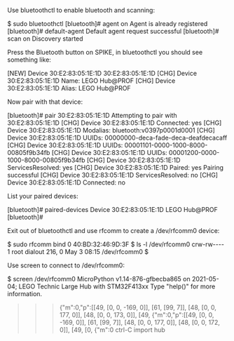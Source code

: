 
Use bluetoothctl to enable bluetooth and scanning:

$ sudo bluetoothctl
[bluetooth]# agent on
Agent is already registered
[bluetooth]# default-agent
Default agent request successful
[bluetooth]# scan on
Discovery started


Press the Bluetooth button on SPIKE, in bluetoothctl you should see something like:

[NEW] Device 30:E2:83:05:1E:1D 30:E2:83:05:1E:1D
[CHG] Device 30:E2:83:05:1E:1D Name: LEGO Hub@PROF
[CHG] Device 30:E2:83:05:1E:1D Alias: LEGO Hub@PROF


Now pair with that device:

[bluetooth]# pair 30:E2:83:05:1E:1D
Attempting to pair with 30:E2:83:05:1E:1D
[CHG] Device 30:E2:83:05:1E:1D Connected: yes
[CHG] Device 30:E2:83:05:1E:1D Modalias: bluetooth:v0397p0001d0001
[CHG] Device 30:E2:83:05:1E:1D UUIDs: 00000000-deca-fade-deca-deafdecacaff
[CHG] Device 30:E2:83:05:1E:1D UUIDs: 00001101-0000-1000-8000-00805f9b34fb
[CHG] Device 30:E2:83:05:1E:1D UUIDs: 00001200-0000-1000-8000-00805f9b34fb
[CHG] Device 30:E2:83:05:1E:1D ServicesResolved: yes
[CHG] Device 30:E2:83:05:1E:1D Paired: yes
Pairing successful
[CHG] Device 30:E2:83:05:1E:1D ServicesResolved: no
[CHG] Device 30:E2:83:05:1E:1D Connected: no

List your paired devices:

[bluetooth]# paired-devices
Device 30:E2:83:05:1E:1D LEGO Hub@PROF
[bluetooth]#

Exit out of bluetoothctl and use rfcomm to create a /dev/rfcomm0 device:

$ sudo rfcomm bind 0 40:BD:32:46:9D:3F
$ ls -l /dev/rfcomm0
crw-rw---- 1 root dialout 216, 0 May  3 08:15 /dev/rfcomm0
$

Use screen to connect to /dev/rfcomm0:

$ screen /dev/rfcomm0
MicroPython v1.14-876-gfbecba865 on 2021-05-04; LEGO Technic Large Hub with STM32F413xx
Type "help()" for more information.
>>> {"m":0,"p":[[49, [0, 0, -169, 0]], [61, [99, 7]], [48, [0, 0, 177, 0]], [48, [0, 0, 173, 0]], [49,
{"m":0,"p":[[49, [0, 0, -169, 0]], [61, [99, 7]], [48, [0, 0, 177, 0]], [48, [0, 0, 172, 0]], [49, [0, {"m":0
ctrl-C
>>> import hub
